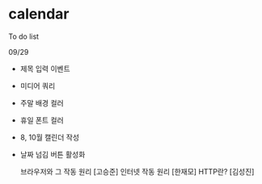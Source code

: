# calendar

To do list
 
 09/29
- 제목 입력 이벤트
- 미디어 쿼리
- 주말 배경 컬러
- 휴일 폰트 컬러
- 8, 10월 캘린더 작성
- 날짜 넘김 버튼 활성화

  브라우저와 그 작동 원리 [고승준]
  인터넷 작동 원리 [한재모]
  HTTP란? [김성진]
  
